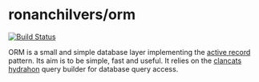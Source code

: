 # ronanchilvers/orm

[![Build Status](https://travis-ci.org/ronanchilvers/orm.svg?branch=master)](https://travis-ci.org/ronanchilvers/orm)

ORM is a small and simple database layer implementing the [active record] pattern. Its aim is to be simple, fast and useful. It relies on the [clancats hydrahon] query builder for database query access.

[active record]: https://en.wikipedia.org/wiki/Active_record_pattern
[clancats hydrahon]: https://clancats.io/hydrahon/master/
